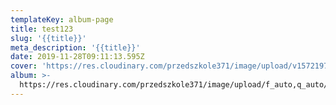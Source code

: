 ```yaml
---
templateKey: album-page
title: test123
slug: '{{title}}'
meta_description: '{{title}}'
date: 2019-11-28T09:11:13.595Z
cover: 'https://res.cloudinary.com/przedszkole371/image/upload/v1572197875/sample.jpg'
album: >-
  https://res.cloudinary.com/przedszkole371/image/upload/f_auto,q_auto/c_fill,w_1200/v1572197875/sample.jpg
---
```


